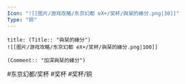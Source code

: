 ```yaml
---
Icon: "![[图片/游戏攻略/东京幻都 eX+/奖杯/與栞的緣分.png|30]]"
Type: "铜"
---
```

```ad-common-bronze-trophy
title: (Title:: "與栞的緣分")
![[图片/游戏攻略/东京幻都 eX+/奖杯/與栞的緣分.png|100]]

(Comment:: "加深與栞的緣分")
```

#东京幻都/奖杯 #奖杯 #奖杯/铜
